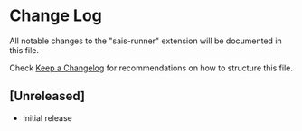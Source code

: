 # Change Log

All notable changes to the "sais-runner" extension will be documented in this file.

Check [Keep a Changelog](http://keepachangelog.com/) for recommendations on how to structure this file.

## [Unreleased]

- Initial release